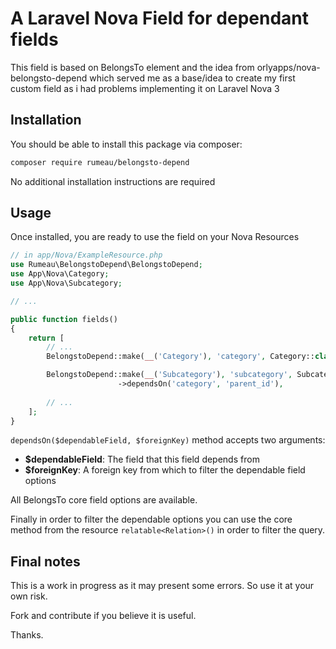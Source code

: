 # A Laravel Nova Field for dependant fields

This field is based on BelongsTo element and the idea from orlyapps/nova-belongsto-depend
which served me as a base/idea to create my first custom field as i had problems implementing
it on Laravel Nova 3

## Installation

You should be able to install this package via composer:

```bash
composer require rumeau/belongsto-depend
```

No additional installation instructions are required 

## Usage

Once installed, you are ready to use the field on your Nova Resources

```php
// in app/Nova/ExampleResource.php
use Rumeau\BelongstoDepend\BelongstoDepend;
use App\Nova\Category;
use App\Nova\Subcategory;

// ...

public function fields()
{
    return [
        // ...
        BelongstoDepend::make(__('Category'), 'category', Category::class),        

        BelongstoDepend::make(__('Subcategory'), 'subcategory', Subcategory::class)
                        ->dependsOn('category', 'parent_id'),
        
        // ...
    ];
}
```

```dependsOn($dependableField, $foreignKey)``` method accepts two arguments:

* **$dependableField**: The field that this field depends from
* **$foreignKey**: A foreign key from which to filter the dependable field options

All BelongsTo core field options are available.

Finally in order to filter the dependable options you can use the core method from 
the resource ```relatable<Relation>()``` in order to filter the query.

## Final notes

This is a work in progress as it may present some errors. So use it at your own risk.

Fork and contribute if you believe it is useful.

Thanks.
